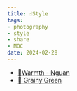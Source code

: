 ```yaml
---
title: ☝Style
tags:
- photography
- style
- share
- MOC
date: 2024-02-28
---
```


* [🌅Warmth - Nguan](photography/aesthetic/Style/Warmth_by_Nguan.md)
* [📗 Grainy Green](photography/aesthetic/Style/Grainy_Green.md)
